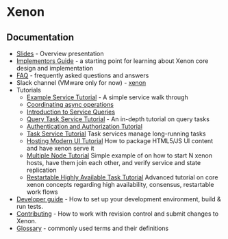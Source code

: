 # Xenon

## Documentation

* [Slides](https://github.com/vmware/xenon/blob/master/contrib/docs/Xenon.pptx) - Overview presentation
* [Implementors Guide](./Implementors-Guide) - a starting point for learning about Xenon core design and implementation
* [FAQ](./FAQ) - frequently asked questions and answers
* Slack channel (VMware only for now) - [xenon](https://vmware.slack.com/messages/xenon/details/)
* Tutorials
  * [Example Service Tutorial](./Example-Service-Tutorial) - A simple service walk through
  * [Coordinating async operations](./Coordinating-Async-Operations-(and-avoiding-callback-hell))
  * [Introduction to Service Queries](./Introduction-to-Service-Queries)
  * [Query Task Service Tutorial](./QueryTaskService) - An in-depth tutorial on query tasks
  * [Authentication and Authorization Tutorial](./Authentication-And-Authorization-Tutorial)
  * [Task Service Tutorial](./Task-Service-Tutorial) Task services manage long-running tasks
  * [Hosting Modern UI Tutorial](./HostYourUi) How to package HTML5/JS UI content and have xenon serve it
  * [Multiple Node Tutorial](./Multi-Node-Tutorial) Simple example of on how to start N xenon hosts, have them join each other, and verify service and state replication
  * [Restartable Highly Available Task Tutorial](./Highly-Available-Task-Tutorial) Advanced tutorial on core xenon concepts regarding high availability, consensus, restartable work flows
* [Developer guide](./Developer-Guide) - How to set up your development environment, build & run tests.
* [Contributing](./Contributing) - How to work with revision control and submit changes to Xenon.
* [Glossary](./Glossary) - commonly used terms and their definitions
